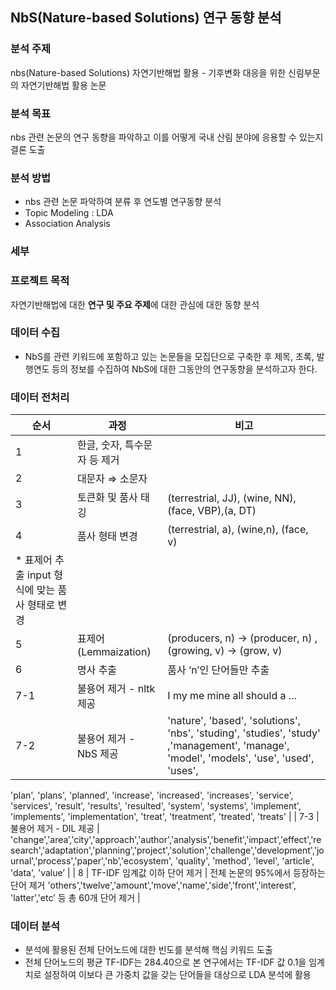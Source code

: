 ## NbS(Nature-based Solutions) 연구 동향 분석

### 분석 주제 
nbs(Nature-based Solutions) 자연기반해법 활용 - 기후변화 대응을 위한 신림부문의 자연기반해법 활용 논문

### 분석 목표 
nbs 관련 논문의 연구 동향을 파악하고 이를 어떻게 국내 산림 분야에 응용할 수 있는지 결론 도출 

### 분석 방법 
- nbs 관련 논문 파악하여 분류 후 연도별 연구동향 분석 
- Topic Modeling : LDA
- Association Analysis


### 세부 

### 프로젝트 목적

자연기반해법에 대한 **연구 및 주요 주제**에 대한 관심에 대한 동향 분석

### 데이터 수집

- NbS를 관련 키워드에 포함하고 있는 논문들을 모집단으로 구축한 후 제목, 초록, 발행연도 등의 정보를 수집하여 NbS에 대한 그동안의 연구동향을 분석하고자 한다.

### 데이터 전처리
| 순서 |                                 과정 |                                                      비고  |
| --- | --- | --- |
| 1 | 한글, 숫자, 특수문자 등 제거  |  |
| 2 | 대문자 ⇒ 소문자  |  |
| 3 | 토큰화 및 품사 태깅 | (terrestrial, JJ), (wine, NN), (face, VBP),(a, DT) |
| 4 | 품사 형태 변경  | (terrestrial, a), (wine,n), (face, v)
* 표제어 추출 input 형식에 맞는 품사 형태로 변경  |
| 5 | 표제어(Lemmaization) | (producers, n) → (producer, n) ,  (growing, v) → (grow, v) |
| 6 | 명사 추출  | 품사 ‘n’인 단어들만 추출  |
| 7-1 | 불용어 제거 - nltk 제공  | I my me mine all should a ...  |
| 7-2 | 불용어 제거 - NbS 제공  | 'nature', 'based', 'solutions', 'nbs', 'studing', 'studies', 'study' ,'management', 'manage', 'model', 'models', 'use', 'used', 'uses',
 'plan', 'plans', 'planned', 'increase', 'increased', 'increases',
 'service', 'services', 'result', 'results', 'resulted', 'system', 'systems', 'implement', 'implements', 'implementation', 'treat', 'treatment', 'treated', 'treats' |
| 7-3 | 불용어 제거 - DIL 제공  | 'change','area’,'city','approach','author','analysis','benefit','impact','effect','research','adaptation','planning','project','solution','challenge','development','journal','process','paper','nb’,'ecosystem', 'quality', 'method', 'level', 'article', 'data', 'value’ |
| 8 | TF-IDF 임계값 이하 단어 제거  | 전체 논문의 95%에서 등장하는 단어 제거 
'others','twelve','amount','move','name','side','front','interest',
'latter','etc’ 등 총 60개 단어 제거  |
### 데이터 분석

- 분석에 활용된 전체 단어노드에 대한 빈도를 분석해 핵심 키워드 도출
- 전체 단어노드의 평균 TF-IDF는 284.40으로 본 연구에서는 TF-IDF 값 0.1을 임계치로 설정하여 이보다 큰 가중치 값을 갖는 단어들을 대상으로 LDA 분석에 활용
